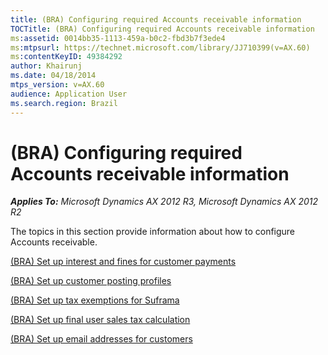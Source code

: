 ```yaml
---
title: (BRA) Configuring required Accounts receivable information
TOCTitle: (BRA) Configuring required Accounts receivable information
ms:assetid: 0014bb35-1113-459a-b0c2-fbd3b7f3ede4
ms:mtpsurl: https://technet.microsoft.com/library/JJ710399(v=AX.60)
ms:contentKeyID: 49384292
author: Khairunj
ms.date: 04/18/2014
mtps_version: v=AX.60
audience: Application User
ms.search.region: Brazil
---
```


# (BRA) Configuring required Accounts receivable information 


_**Applies To:** Microsoft Dynamics AX 2012 R3, Microsoft Dynamics AX 2012 R2_

The topics in this section provide information about how to configure Accounts receivable.

[(BRA) Set up interest and fines for customer payments](bra-set-up-interest-and-fines-for-customer-payments.md)

[(BRA) Set up customer posting profiles](bra-set-up-customer-posting-profiles.md)

[(BRA) Set up tax exemptions for Suframa](bra-set-up-tax-exemptions-for-suframa.md)

[(BRA) Set up final user sales tax calculation](bra-set-up-final-user-sales-tax-calculation.md)

[(BRA) Set up email addresses for customers](bra-set-up-email-addresses-for-customers.md)

  


